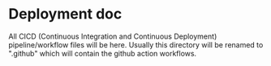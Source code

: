 # Deployment doc

All CICD (Continuous Integration and Continuous Deployment) pipeline/workflow files will be here. Usually this directory will be renamed to ".github" which will contain the github action workflows.
